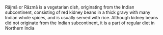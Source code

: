 Rājmā or Rāzmā is a vegetarian dish, originating from the Indian subcontinent, consisting of red kidney beans in a thick gravy with many Indian whole spices, and is usually served with rice. Although kidney beans did not originate from the Indian subcontinent, it is a part of regular diet in Northern India